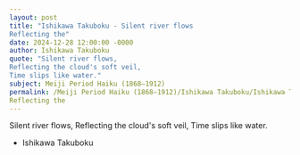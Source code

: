 ```yaml
---
layout: post
title: "Ishikawa Takuboku - Silent river flows
Reflecting the"
date: 2024-12-28 12:00:00 -0000
author: Ishikawa Takuboku
quote: "Silent river flows,
Reflecting the cloud's soft veil,
Time slips like water."
subject: Meiji Period Haiku (1868–1912)
permalink: /Meiji Period Haiku (1868–1912)/Ishikawa Takuboku/Ishikawa Takuboku - Silent river flows
Reflecting the
---
```


Silent river flows,
Reflecting the cloud's soft veil,
Time slips like water.

- Ishikawa Takuboku
